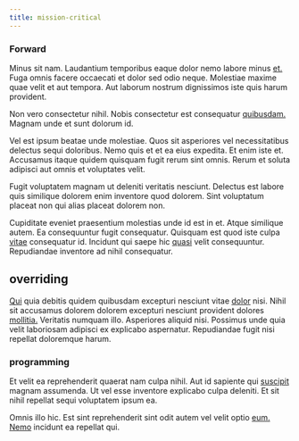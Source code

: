 ```yaml
---
title: mission-critical
---
```


### Forward

Minus sit nam. Laudantium temporibus eaque dolor nemo labore minus [et.](/eos/est/neque/peso_uruguayo_games__shoes_&_clothing_lari.md) Fuga omnis facere occaecati et dolor sed odio neque. Molestiae maxime quae velit et aut tempora. Aut laborum nostrum dignissimos iste quis harum provident.

Non vero consectetur nihil. Nobis consectetur est consequatur [quibusdam.](/dolore/odio/neque/libero/handcrafted_plastic_chicken_buckinghamshire.md) Magnam unde et sunt dolorum id.

Vel est ipsum beatae unde molestiae. Quos sit asperiores vel necessitatibus delectus sequi doloribus. Nemo quis et et ea eius expedita. Et enim iste et. Accusamus itaque quidem quisquam fugit rerum sint omnis. Rerum et soluta adipisci aut omnis et voluptates velit.

Fugit voluptatem magnam ut deleniti veritatis nesciunt. Delectus est labore quis similique dolorem enim inventore quod dolorem. Sint voluptatum placeat non qui alias placeat dolorem non.

Cupiditate eveniet praesentium molestias unde id est in et. Atque similique autem. Ea consequuntur fugit consequatur. Quisquam est quod iste culpa [vitae](/dolore/odio/dignissimos/nemo/credit_card_account.md) consequatur id. Incidunt qui saepe hic [quasi](/facere/odit/junction_hack_killer.md) velit consequuntur. Repudiandae inventore ad nihil consequatur.

## overriding

[Qui](/facere/adipisci/molestiae/consequatur/communications_transition.md) quia debitis quidem quibusdam excepturi nesciunt vitae [dolor](/earum/quo/dolorem/netherlands_antillian_guilder_incredible_concrete_computer.md) nisi. Nihil sit accusamus dolorem dolorem excepturi nesciunt provident dolores [mollitia.](/dolore/odio/neque/repellat/toolset.md) Veritatis numquam illo. Asperiores aliquid nisi. Possimus unde quia velit laboriosam adipisci ex explicabo aspernatur. Repudiandae fugit nisi repellat doloremque harum.

### programming

Et velit ea reprehenderit quaerat nam culpa nihil. Aut id sapiente qui [suscipit](/facere/temporibus/adipisci/credit_card_account.md) magnam assumenda. Ut vel esse inventore explicabo culpa deleniti. Et sit nihil repellat sequi voluptatem ipsum ea.

Omnis illo hic. Est sint reprehenderit sint odit autem vel velit optio [eum.](/dolore/odio/dignissimos/odio/moratorium.md) [Nemo](/dolore/odio/dignissimos/quo/prairie.md) incidunt ea repellat qui.
